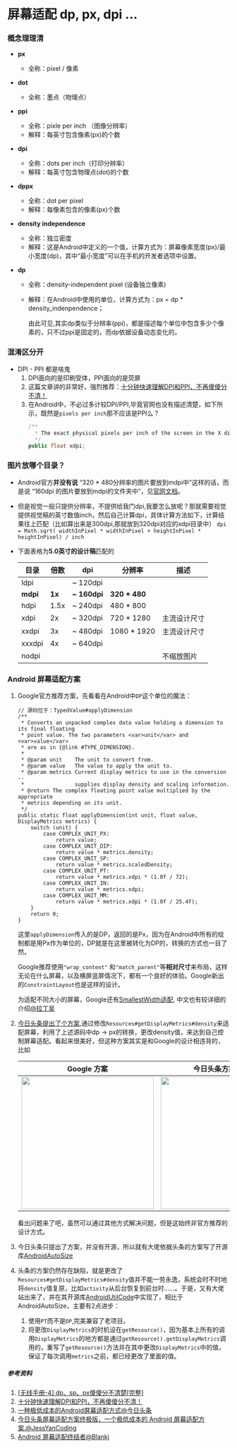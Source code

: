 # 屏幕适配 dp, px, dpi ...

### 概念理理清

* **px**

  * 全称：pixel / 像素

* **dot**

  * 全称：墨点（物理点）

* **ppi**

  * 全称：pixle per inch （图像分辨率）
  * 解释：每英寸包含像素(px)的个数

* **dpi**

  * 全称：dots per inch（打印分辨率）
  * 解释：每英寸包含物理点(dot)的个数

* **dppx**

  * 全称：dot per pixel
  * 解释：每像素包含的像素(px)个数

* **density independence**

  * 全称：独立密度
  * 解释：这是Android中定义的一个值，计算方式为：屏幕像素宽度(px)/最小宽度(dp)，其中“最小宽度”可以在手机的开发者选项中设置。

* **dp**

  * 全称：density-independent pixel (设备独立像素)

  * 解释：在Android中使用的单位，计算方式为：px = dp * density_indenpendence；    

    由此可见,其实dp类似于分辨率(ppi)，都是描述每个单位中包含多少个像素的，只不过ppi是固定的，而dp依据设备动态变化的。



### 混淆区分开

* DPI - PPI 都是啥鬼
  1. DPI面向的是印刷受体，PPI面向的是荧屏
  2. 这篇文章讲的非常好，强烈推荐：[十分钟快速理解DPI和PPI，不再傻傻分不清！](https://www.jianshu.com/p/aaa9fafdbc20)
  3. 在Android中，不必过多计较DPI/PPI,毕竟官网也没有描述清楚，如下所示，既然是`pixels per inch`那不应该是PPI么？
       ```java
       /**
         * The exact physical pixels per inch of the screen in the X dimension.
         */
       public float xdpi;
       ```



### 图片放哪个目录？

* Android官方**并没有说** “320 * 480分辨率的图片要放到mdpi中”这样的话，而是说 “160dpi 的图片要放到mdpi的文件夹中”，见[官网文档](https://developer.android.com/training/multiscreen/screendensities)。

* 但是视觉一般只提供分辨率，不提供给我门dpi,我要怎么放呢？那就需要视觉提供视觉稿的英寸数值inch，然后自己计算dpi，具体计算方法如下，计算结果往上匹配（比如算出来是300dpi,那就放到320dpi对应的xdpi目录中）
  ```dpi = Math.sqrt( widthInPixel * widthInPixel + heightInPixel * heightInPixel) / inch```

* 下面表格为**5.0英寸的设计稿**匹配的

    | 目录     | 倍数   | dpi          | 分辨率        | 描述         |
    | -------- | ------ | ------------ | ------------- | ------------ |
    | ldpi     |        | ~  120dpi    |               |              |
    | **mdpi** | **1x** | **~ 160dpi** | **320 * 480** |              |
    | hdpi     | 1.5x   | ~ 240dpi     | 480 * 800     |              |
    | xdpi     | 2x     | ~ 320dpi     | 720 * 1280    | 主流设计尺寸 |
    | xxdpi    | 3x     | ~ 480dpi     | 1080 * 1920   | 主流设计尺寸 |
    | xxxdpi   | 4x     | ~ 640dpi     |               |              |
    | nodpi    |        |              |               | 不缩放图片   |


### Android 屏幕适配方案

1. Google官方推荐方案，先看看在Android中`DP`这个单位的魔法：

   ```
   // 源码位于：TypedValue#applyDimension
   /**
    * Converts an unpacked complex data value holding a dimension to its final floating
    * point value. The two parameters <var>unit</var> and <var>value</var>
    * are as in {@link #TYPE_DIMENSION}.
    *
    * @param unit    The unit to convert from.
    * @param value   The value to apply the unit to.
    * @param metrics Current display metrics to use in the conversion --
    *                supplies display density and scaling information.
    * @return The complex floating point value multiplied by the appropriate
    * metrics depending on its unit.
    */
   public static float applyDimension(int unit, float value, DisplayMetrics metrics) {
       switch (unit) {
           case COMPLEX_UNIT_PX:
               return value;
           case COMPLEX_UNIT_DIP:
               return value * metrics.density;
           case COMPLEX_UNIT_SP:
               return value * metrics.scaledDensity;
           case COMPLEX_UNIT_PT:
               return value * metrics.xdpi * (1.0f / 72);
           case COMPLEX_UNIT_IN:
               return value * metrics.xdpi;
           case COMPLEX_UNIT_MM:
               return value * metrics.xdpi * (1.0f / 25.4f);
       }
       return 0;
   }
   ```
    这里`applyDimension`传入的是DP，返回的是Px，因为在Android中所有的绘制都是用Px作为单位的，DP就是在这里被转化为DP的，转换的方式也一目了然。

   Google推荐使用`"wrap_content"` 和`"match_parent"`等**相对尺寸**来布局，这样无论在什么屏幕，以及横屏竖屏情况下，都有一个良好的体验。Google新出的`ConstraintLayout`也是这样的设计。

   为适配不同大小的屏幕，Google还有[SmallestWidth适配](https://developer.android.com/training/multiscreen/screensizes#TaskUseSWQuali), 中文也有较详细的介绍[@拉丁吴](https://www.jianshu.com/p/a4b8e4c5d9b0)

2. [今日头条提出了个方案](https://mp.weixin.qq.com/s/d9QCoBP6kV9VSWvVldVVwA),通过修改`Resources#getDisplayMetrics#density`来适配屏幕，利用了上述源码中dp -> px的转换，更改density值，来达到自己控制屏幕适配。看起来很美好，但这种方案其实是和Google的设计相违背的，比如

    |                         Google 方案                          | 今日头条方案 [Github](https://github.com/JessYanCoding/AndroidAutoSize) |
    | :----------------------------------------------------------: | :----------------------------------------------------------: |
    | <img src="https://developer.android.com/images/training/layout-hvga.png" width=300> |            <img src="jrtt_layout.jpg" width=300>             |

    看出问题来了吧，虽然可以通过其他方式解决问题，但是这始终非官方推荐的设计方式。

3. 今日头条只提出了方案，并没有开源，所以就有大佬依据头条的方案写了开源库[AndroidAutoSize](https://github.com/JessYanCoding/AndroidAutoSize)

4. 头条的方案仍然存在缺陷，就是更改了`Resources#getDisplayMetrics#density`值并不能一劳永逸，系统会时不时地将`density`值复原，比如`activity`从后台恢复到前台时……。于是，又有大佬站出来了，并在其开源库[AndroidUtilCode](https://github.com/Blankj/AndroidUtilCode/issues/758)中实现了，相比于 AndroidAutoSize，主要有2点进步：

   1. 使用`PT`而不是`DP`,完美兼容了老项目。
   2. 将更改`DisplayMetrics`的时机设在`getResource()`，因为基本上所有的调用`DisplayMetrics`的地方都是通过`getResource().getDisplayMetrics`调用的，重写了`getResource()`方法并在其中更改`DisplayMetrics`中的值，保证了每次调用`metrics`之前，都已经更改了里面的值。




##### 参考资料

1. [[无线手册-4] dp、sp、px傻傻分不清楚[完整]](https://zhuanlan.zhihu.com/p/19565895)
2. [十分钟快速理解DPI和PPI，不再傻傻分不清！](https://www.jianshu.com/p/aaa9fafdbc20)
3. [一种极低成本的Android屏幕适配方式@今日头条](https://mp.weixin.qq.com/s/d9QCoBP6kV9VSWvVldVVwA)
4. [今日头条屏幕适配方案终极版，一个极低成本的 Android 屏幕适配方案.@JessYanCoding](https://github.com/JessYanCoding/AndroidAutoSize)
5. [Android 屏幕适配终结者@Blankj](https://blankj.com/2018/12/18/android-adapt-screen-killer/)
